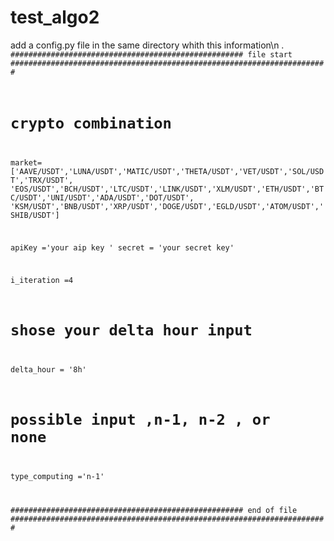 # test_algo2

add a config.py file in the same directory whith this information\n .
<code>
#################################################### file start #######################################################################
# crypto combination
market=['AAVE/USDT','LUNA/USDT','MATIC/USDT','THETA/USDT','VET/USDT','SOL/USDT','TRX/USDT',
        'EOS/USDT','BCH/USDT','LTC/USDT','LINK/USDT','XLM/USDT','ETH/USDT','BTC/USDT','UNI/USDT','ADA/USDT','DOT/USDT',
        'KSM/USDT','BNB/USDT','XRP/USDT','DOGE/USDT','EGLD/USDT','ATOM/USDT','SHIB/USDT']


apiKey ='your aip key '
secret = 'your secret key'


i_iteration =4

# shose your delta hour input 
delta_hour = '8h'
#  possible input ,n-1, n-2 , or none 
type_computing ='n-1' 




#################################################### end of file #######################################################################
</code>
